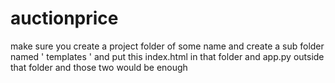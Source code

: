 # auctionprice
make sure you create a project folder of some name and create a sub folder named ' templates ' and put this index.html in that folder and app.py outside that folder and those two would be enough
